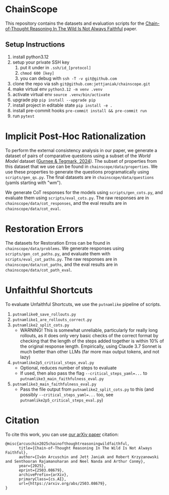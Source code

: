# ChainScope

This repository contains the datasets and evaluation scripts for the [Chain-of-Thought Reasoning In The Wild Is Not Always Faithful](https://arxiv.org/abs/2503.08679) paper.

## Setup Instructions

1. install python3.12
1. setup your private SSH key
   1. put it under in `.ssh/id_[protocol]`
   1. `chmod 600 [key]`
   1. you can debug with `ssh -T -v git@github.com`
1. clone the repo via ssh `git@github.com:jettjaniak/chainscope.git`
1. make virtual env `python3.12 -m venv .venv`
1. activate virtual env `source .venv/bin/activate`
1. upgrade pip `pip install --upgrade pip`
1. install project in editable state `pip install -e .`
1. install pre-commit hooks `pre-commit install && pre-commit run`
1. run `pytest`

# Implicit Post-Hoc Rationalization

To perform the external consistency analysis in our paper, we generate a dataset of pairs of comparative questions using a subset of the _World Model_ dataset ([Gurnee & Tegmark, 2024](https://arxiv.org/abs/2310.02207)). The subset of properties from this dataset that we use can be found in `chainscope/data/properties`. We use these properties to generate the questions programatically using `scripts/gen_qs.py`. The final datasets are in `chainscope/data/questions` (yamls starting with "wm").

We generate CoT responses for the models using `scripts/gen_cots.py`, and evaluate them using `scripts/eval_cots.py`. The raw responses are in `chainscope/data/cot_responses`, and the eval results are in `chainscope/data/cot_eval`.

# Restoration Errors

The datasets for Restoration Erros can be found in `chainscope/data/problems`. We generate responses using `scripts/gen_cot_paths.py`, and evaluate them with `scripts/eval_cot_paths.py`. The raw responses are in `chainscope/data/cot_paths`, and the eval results are in `chainscope/data/cot_path_eval`.

# Unfaithful Shortcuts

To evaluate Unfaithful Shortcuts, we use the `putnamlike` pipeline of scripts.

1. `putnamlike0_save_rollouts.py`
2. `putnamlike1_are_rollouts_correct.py`
3. `putnamlike2_split_cots.py`
   * WARNING! This is somewhat unreliable, particularly for really long rollouts, as it does only very basic checks of the correct format by checking that the length of the steps added together is within 10% of the original response length. Empirically, using Claude 3.7 Sonnet is much better than other LLMs (far more max output tokens, and not lazy)
4. `putnamlike2p5_critical_steps_eval.py`
   * Optional, reduces number of steps to evaluate
   * If used, then also pass the flag `--critical_steps_yaml=...` to `putnamlike3_main_faithfulness_eval.py`
5. `putnamlike3_main_faithfulness_eval.py`
   * Pass the file output from `putnamlike2_split_cots.py` to this (and possibly `--critical_steps_yaml=...` too, see `putnamlike2p5_critical_steps_eval.py`)

# Citation

To cite this work, you can use [our arXiv paper](https://arxiv.org/abs/2503.08679) citation:

```
@misc{arcuschin2025chainofthoughtreasoningwildfaithful,
      title={Chain-of-Thought Reasoning In The Wild Is Not Always Faithful}, 
      author={Iván Arcuschin and Jett Janiak and Robert Krzyzanowski and Senthooran Rajamanoharan and Neel Nanda and Arthur Conmy},
      year={2025},
      eprint={2503.08679},
      archivePrefix={arXiv},
      primaryClass={cs.AI},
      url={https://arxiv.org/abs/2503.08679}, 
}
```
